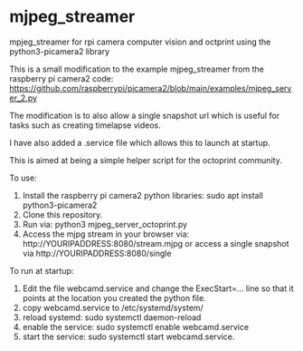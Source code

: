 # mjpeg_streamer
mpjeg_streamer for rpi camera computer vision and octprint using the python3-picamera2 library

This is a small modification to the example mjpeg_streamer from the raspberry pi camera2 code: https://github.com/raspberrypi/picamera2/blob/main/examples/mjpeg_server_2.py

The modification is to also allow a single snapshot url which is useful for tasks such as creating timelapse videos.

I have also added a .service file which allows this to launch at startup.

This is aimed at being a simple helper script for the octoprint community.

To use:
1. Install the raspberry pi camera2 python libraries: sudo apt install python3-picamera2
2. Clone this repository.
3. Run via: python3 mjpeg_server_octoprint.py
4. Access the mjpg stream in your browser via: http://YOURIPADDRESS:8080/stream.mjpg or access a single snapshot via http://YOURIPADDRESS:8080/single

To run at startup: 
1. Edit the file webcamd.service and change the ExecStart=... line so that it points at the location you created the python file.
2. copy webcamd.service to /etc/systemd/system/
3. reload systemd: sudo systemctl daemon-reload
4. enable the service: sudo systemctl enable webcamd.service
5. start the service: sudo systemctl start webcamd.service.
